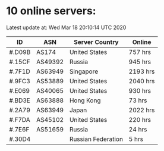 # 10 online servers:

Latest update at: Wed Mar 18 20:10:14 UTC 2020

| ID | ASN | Server Country | Online |
| -- | --- | -------------- | ------ |
| #.D09B | AS174 | United States | 757 hrs |
| #.15CF | AS49392 | Russia | 945 hrs |
| #.7F1D | AS63949 | Singapore | 2193 hrs |
| #.9FC3 | AS53889 | United States | 2040 hrs |
| #.E069 | AS40065 | United States | 930 hrs |
| #.BD3E | AS63888 | Hong Kong | 73 hrs |
| #.2A79 | AS63949 | Japan | 2022 hrs |
| #.F7DA | AS45102 | United States | 220 hrs |
| #.7E6F | AS51659 | Russia | 24 hrs |
| #.30D4 |  | Russian Federation | 5 hrs |

